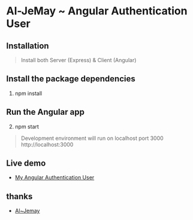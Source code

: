 # Al-JeMay ~ Angular Authentication User

## Installation

> Install both Server (Express) & Client (Angular)

## Install the package dependencies
1. npm install

## Run the Angular app
2. npm start

> Development environment will run on localhost port 3000
  http://localhost:3000

## Live demo
* [My Angular Authentication User](https://jemay-angular-app.herokuapp.com/)

## thanks
* [Al~Jemay](https://github.com/Al-JeMay/angular-authenticate-user)
